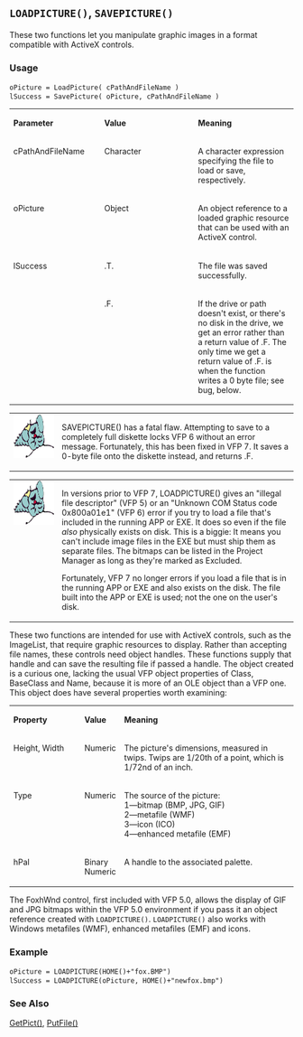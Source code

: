 ## `LOADPICTURE()`, `SAVEPICTURE()`

These two functions let you manipulate graphic images in a format compatible with ActiveX controls.

### Usage

```foxpro
oPicture = LoadPicture( cPathAndFileName )
lSuccess = SavePicture( oPicture, cPathAndFileName )
```
<table>
<tr>
  <td width="32%" valign="top">
  <p><b>Parameter</b></p>
  </td>
  <td width="23%" valign="top">
  <p><b>Value</b></p>
  </td>
  <td width="45%" valign="top">
  <p><b>Meaning</b></p>
  </td>
 </tr>
<tr>
  <td width="32%" valign="top">
  <p>cPathAndFileName</p>
  </td>
  <td width="23%" valign="top">
  <p>Character</p>
  </td>
  <td width="45%" valign="top">
  <p>A character expression specifying the file to load or save, respectively.</p>
  </td>
 </tr>
<tr>
  <td width="32%" valign="top">
  <p>oPicture</p>
  </td>
  <td width="23%" valign="top">
  <p>Object</p>
  </td>
  <td width="45%" valign="top">
  <p>An object reference to a loaded graphic resource that can be used with an ActiveX control.</p>
  </td>
 </tr>
<tr>
  <td width="32%" rowspan="2" valign="top">
  <p>lSuccess</p>
  </td>
  <td width="23%" valign="top">
  <p>.T.</p>
  </td>
  <td width="45%" valign="top">
  <p>The file was saved successfully.</p>
  </td>
 </tr>
<tr>
  <td width="33%" valign="top">
  <p>.F.</p>
  </td>
  <td width="67%" valign="top">
  <p>If the drive or path doesn't exist, or there's no disk in the drive, we get an error rather than a return value of .F. The only time we get a return value of .F. is when the function writes a 0 byte file; see bug, below. </p>
  </td>
 </tr>
</table>

<table>
<tr>
  <td width="17%" valign="top">
<img  width="95" height="77" src="fixbug1.gif">
  </td>
  <td width="83%">
  <p>SAVEPICTURE() has a fatal flaw. Attempting to save to a completely full diskette locks VFP 6 without an error message. Fortunately, this has been fixed in VFP 7. It saves a 0-byte file onto the diskette instead, and returns .F.</p>
  </td>
 </tr>
</table>

<table>
<tr>
  <td width="17%" valign="top">
<img width="95" height="78" src="fixbug1.gif">
  </td>
  <td width="83%">
  <p>In versions prior to VFP 7, LOADPICTURE() gives an &quot;illegal file descriptor&quot; (VFP 5) or an &quot;Unknown COM Status code 0x800a01e1&quot; (VFP 6) error if you try to load a file that's included in the running APP or EXE. It does so even if the file <i>also</i> physically exists on disk. This is a biggie: It means you can't include image files in the EXE but must ship them as separate files. The bitmaps can be listed in the Project Manager as long as they're marked as Excluded. </p>
  <p>Fortunately, VFP 7 no longer errors if you load a file that is in the running APP or EXE and also exists on the disk. The file built into the APP or EXE is used; not the one on the user's disk.</p>
  </td>
 </tr>
</table>

These two functions are intended for use with ActiveX controls, such as the ImageList, that require graphic resources to display. Rather than accepting file names, these controls need object handles. These functions supply that handle and can save the resulting file if passed a handle. The object created is a curious one, lacking the usual VFP object properties of Class, BaseClass and Name, because it is more of an OLE object than a VFP one. This object does have several properties worth examining:

<table>
<tr>
  <td width="25%" valign="top">
  <p><b>Property</b></p>
  </td>
  <td width="14%" valign="top">
  <p><b>Value</b></p>
  </td>
  <td width="61%" valign="top">
  <p><b>Meaning</b></p>
  </td>
 </tr>
<tr>
  <td width="25%" valign="top">
  <p>Height, Width</p>
  </td>
  <td width="14%" valign="top">
  <p>Numeric</p>
  </td>
  <td width="61%" valign="top">
  <p>The picture's dimensions, measured in twips. Twips are 1/20th of a point, which is 1/72nd of an inch. </p>
  </td>
 </tr>
<tr>
  <td width="25%" valign="top">
  <p>Type</p>
  </td>
  <td width="14%" valign="top">
  <p>Numeric</p>
  </td>
  <td width="61%" valign="top">
  <p>The source of the picture:<br> 1&mdash;bitmap (BMP, JPG, GIF)<br> 2&mdash;metafile (WMF)<br> 3&mdash;icon (ICO)<br> 4&mdash;enhanced metafile (EMF)</p>
  </td>
 </tr>
<tr>
  <td width="25%" valign="top">
  <p>hPal</p>
  </td>
  <td width="14%" valign="top">
  <p>Binary Numeric</p>
  </td>
  <td width="61%" valign="top">
  <p>A handle to the associated palette.</p>
  </td>
 </tr>
</table>

The FoxhWnd control, first included with VFP 5.0, allows the display of GIF and JPG bitmaps within the VFP 5.0 environment if you pass it an object reference created with `LOADPICTURE()`. `LOADPICTURE()` also works with Windows metafiles (WMF), enhanced metafiles (EMF) and icons.

### Example

```foxpro
oPicture = LOADPICTURE(HOME()+"fox.BMP")
lSuccess = LOADPICTURE(oPicture, HOME()+"newfox.bmp")
```
### See Also

[GetPict()](s4g503.md), [PutFile()](s4g113.md)